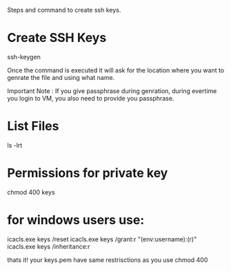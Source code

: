 Steps and command to create ssh keys.

# Create SSH Keys
ssh-keygen

Once the command is executed it will ask for the location where you want to genrate the file and using what name.

Important Note : If you give passphrase during genration, during evertime you login to VM, you also need to provide you passphrase.

# List Files
ls -lrt

# Permissions for private key
chmod 400 keys

# for windows users use:

icacls.exe keys /reset
icacls.exe keys /grant:r "$($env:username):(r)"
icacls.exe keys /inheritance:r

thats it! your keys.pem have same restrisctions as you use chmod 400

